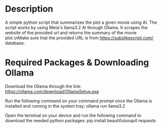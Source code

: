 # Description
A simple python script that summarizes the plot a given movie using AI. The script works by using Meta's llama3.2 AI through Ollama. It scrapes the website of the provided url and returns the summary of the movie plot.\nMake sure that the provided URL is from https://subslikescript.com/ database.

# Required Packages & Downloading Ollama
Download the Ollama through the link:
https://ollama.com/download/OllamaSetup.exe

Run the following command on your command prompt once the Ollama is installed and running in the system tray:
ollama run llama3.2

Open the terminal on your device and run the following command to download the needed python packages:
pip install beautifulsoup4 requests



